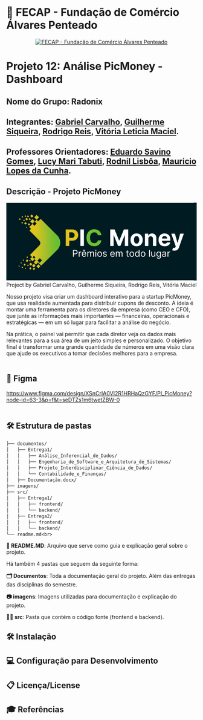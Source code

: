 # 🏫 FECAP - Fundação de Comércio Álvares Penteado

<p align="center">
<a href= "https://www.fecap.br/"><img src="https://encrypted-tbn0.gstatic.com/images?q=tbn:ANd9GcRhZPrRa89Kma0ZZogxm0pi-tCn_TLKeHGVxywp-LXAFGR3B1DPouAJYHgKZGV0XTEf4AE&usqp=CAU" alt="FECAP - Fundação de Comércio Álvares Penteado" border="0"></a>
</p>

# Projeto 12: Análise PicMoney - Dashboard

## Nome do Grupo: Radonix

## Integrantes: <a href="https://www.linkedin.com/in/gabrielcarvalhomota/">Gabriel Carvalho</a>, <a href="https://www.linkedin.com/in/sik4s/">Guilherme Siqueira</a>, <a href="https://www.linkedin.com/in/rluizreis/">Rodrigo Reis</a>, <a href="https://www.linkedin.com/in/vitória-maciel-8308a42a6/">Vitória Leticia Maciel</a>.

## Professores Orientadores: <a href="https://www.linkedin.com/in/eduardo-savino/">Eduardo Savino Gomes</a>, <a href="https://www.linkedin.com/in/lucymari/">Lucy Mari Tabuti</a>, <a href="https://www.linkedin.com/in/professorrodnil/">Rodnil Lisbôa</a>, <a href="https://www.linkedin.com/in/mauricio-lopes-da-cunha-5630492a/">Mauricio Lopes da Cunha</a>.

## Descrição - Projeto PicMoney

<p align="center">
<img src="https://github.com/2025-2-NCC4/Projeto12/blob/main/img/Logo%20PicMoney.png" border="0"><br>
  Project by <a>Gabriel Carvalho, Guilherme Siqueira, Rodrigo Reis, Vitória Maciel</a>
</p>

Nosso projeto visa criar um dashboard interativo para a startup PicMoney, que usa realidade aumentada para distribuir cupons de desconto. A ideia é montar uma ferramenta para os diretores da empresa (como CEO e CFO), que junte as informações mais importantes — financeiras, operacionais e estratégicas — em um só lugar para facilitar a análise do negócio.   

Na prática, o painel vai permitir que cada diretor veja os dados mais relevantes para a sua área de um jeito simples e personalizado. O objetivo final é transformar uma grande quantidade de números em uma visão clara que ajude os executivos a tomar decisões melhores para a empresa. 
<br><br>

## 🎨 Figma
https://www.figma.com/design/XSnCrIA0VI2R1HRHaQzGYF/PI_PicMoney?node-id=63-3&p=f&t=seDTZs1m6twetZBW-0 
<br><br>

## 🛠 Estrutura de pastas

```
├── documentos/
│   ├── Entrega1/
│   │   ├── Análise_Inferencial_de_Dados/
│   │   ├── Engenharia_de_Software_e_Arquitetura_de_Sistemas/
│   │   ├── Projeto_Interdisciplinar_Ciência_de_Dados/
│   │   └── Contabilidade_e_Finanças/
│   ├── Documentação.docx/
├── imagens/
├── src/
│   ├── Entrega1/
│   │   ├── frontend/
│   │   └── backend/
│   ├── Entrega2/
│   │   ├── frontend/
│   │   └── backend/
└── readme.md<br>
```

<b>📄 README.MD</b>: Arquivo que serve como guia e explicação geral sobre o projeto.

Há também 4 pastas que seguem da seguinte forma:

<b>🗂️ Documentos</b>: Toda a documentação geral do projeto. Além das entregas das disciplinas do semestre.

<b>📷 imagens</b>: Imagens utilizadas para documentação e explicação do projeto.

<b>🧑‍💻 src</b>: Pasta que contém o código fonte (frontend e backend).

## 🛠 Instalação

## 💻 Configuração para Desenvolvimento

## 📋 Licença/License

## 🎓 Referências
